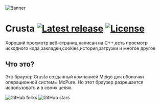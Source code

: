 ![Banner](https://meigostudios.github.io/Crusta/banner.png)
# Crusta [![Latest release](https://img.shields.io/github/release/meigostudios/Crusta.svg)](https://github.com/meigostudios/Crusta/releases/latest) [![License](https://img.shields.io/github/license/meigostudios/Crusta.svg)](https://github.com/meigostudios/Crusta/blob/master/LICENSE)
Хороший просмотр веб-страниц,написан на C++,есть просмотр исходного кода,закладки,cookies,история,загрузки и многое другое

## Что это?
Это браузер Crusta созданный компанией Meigo для оболочки операционной системы McPure. Но этот браузер разрешается использовать и в своих целях.


![GitHub forks](https://img.shields.io/github/forks/meigostudios/Crusta.svg?style=social&label=Fork) ![GitHub stars](https://img.shields.io/github/stars/meigostudios/Crusta.svg?style=social&label=Stars)
